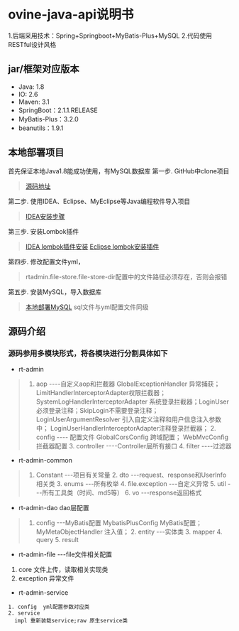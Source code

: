 # ovine-java-api说明书
1.后端采用技术：Spring+Springboot+MyBatis-Plus+MySQL
2.代码使用RESTful设计风格

## jar/框架对应版本
- Java: 1.8
- IO: 2.6
- Maven: 3.1
- SpringBoot：2.1.1.RELEASE
- MyBatis-Plus：3.2.0
- beanutils：1.9.1

## 本地部署项目
首先保证本地Java1.8能成功使用，有MySQL数据库
第一步. GitHub中clone项目
   > [源码地址][3]

第二步. 使用IDEA、Eclipse、MyEclipse等Java编程软件导入项目
   > [IDEA安装步骤][4]

第三步. 安装Lombok插件
   > [IDEA lombok插件安装][1]
   > [Eclipse lombok安装插件][2]

第四步. 修改配置文件yml，
   > rtadmin.file-store.file-store-dir配置中的文件路径必须存在，否则会报错

第五步. 安装MySQL，导入数据库
   > [本地部署MySQL][5]
   > sql文件与yml配置文件同级

## 源码介绍
### 源码参用多模块形式，将各模块进行分割具体如下
  - rt-admin
   > 1. aop            ----自定义aop和拦截器
		  GlobalExceptionHandler 异常捕获；LimitHandlerInterceptorAdapter权限拦截器；SystemLogHandlerInterceptorAdapter 系统登录拦截器；LoginUser必须登录注释；SkipLogin不需要登录注释；LoginUserArgumentResolver 引入自定义注释和用户信息注入参数中； LoginUserHandlerInterceptorAdapter注释登录拦截器；
    2. config         ---- 配置文件
		  GlobalCorsConfig 跨域配置； WebMvcConfig 拦截器配置
    3. controller     ----Controller层所有接口
    4. filter         ----过滤器
  - rt-admin-common
   > 1. Constant ---项目有关常量
    2. dto    ---request、response和UserInfo相关类
    3. enums  ---所有枚举
    4. file.exception ---自定义异常
    5. util  ---所有工具类（时间、md5等）
    6. vo  ---response返回格式
  - rt-admin-dao  dao层配置
   > 1. config  ---MyBatis配置
   MybatisPlusConfig MyBatis配置；MyMetaObjectHandler 注入值；
    2. entity  ---实体类
    3. mapper
    4. query
    5. result
  - rt-admin-file ---file文件相关配置
   > 
   1. core 文件上传，读取相关实现类
   2. exception 异常文件
  - rt-admin-service
   > 
    1. config  yml配置参数对应类
    2. service
	  impl 重新装载service;raw 原生service类


[1]: https://jingyan.baidu.com/article/0a52e3f4e53ca1bf63ed725c.html "IDEA lombok插件安装"
[2]: https://www.cnblogs.com/boonya/p/10691466.html "Eclipse安装lombok插件"
[3]: https://github.com/CareyToboo/ovine-java-api/tree/from000 "源码地址"
[4]: https://jingyan.baidu.com/article/25648fc1eb1916d191fd00ed.html "IDEA安装步骤"
[5]: https://jingyan.baidu.com/article/8065f87f527d8223312498af.html "本地MySQL部署"
